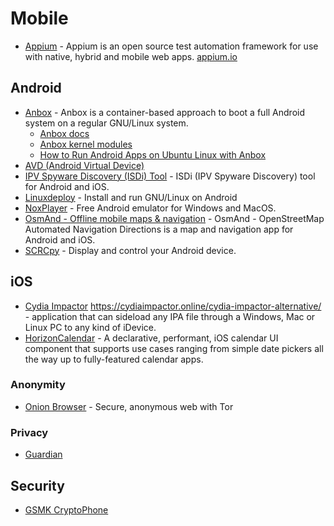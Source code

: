 # Mobile

- [Appium](https://github.com/appium/appium-desktop) - Appium is an open source test automation framework for use with native, hybrid and mobile web apps. [appium.io](https://appium.io)

## Android
- [Anbox](https://github.com/anbox/anbox) - Anbox is a container-based approach to boot a full Android system on a regular GNU/Linux system.
  - [Anbox docs](https://github.com/anbox/docs)
  - [Anbox kernel modules](https://github.com/anbox/anbox-modules)
  - [How to Run Android Apps on Ubuntu Linux with Anbox](https://www.maketecheasier.com/run-android-apps-on-ubuntu/)
- [AVD (Android Virtual Device)](https://developer.android.com/studio/run/managing-avds)
- [IPV Spyware Discovery (ISDi) Tool](https://github.com/stopipv/isdi) - ISDi (IPV Spyware Discovery) tool for Android and iOS.
- [Linuxdeploy](https://github.com/meefik/linuxdeploy) - Install and run GNU/Linux on Android
- [NoxPlayer](https://www.bignox.com/) - Free Android emulator for Windows and MacOS.
- [OsmAnd - Offline mobile maps & navigation](https://osmand.net/) - OsmAnd - OpenStreetMap Automated Navigation Directions is a map and navigation app for Android and iOS.
- [SCRCpy](https://github.com/Genymobile/scrcpy) - Display and control your Android device.

## iOS
- [Cydia Impactor](https://cydiaimpactor.biz/download/) https://cydiaimpactor.online/cydia-impactor-alternative/ - application that can sideload any IPA file through a Windows, Mac or Linux PC to any kind of iDevice. 
- [HorizonCalendar](https://github.com/airbnb/HorizonCalendar) - A declarative, performant, iOS calendar UI component that supports use cases ranging from simple date pickers all the way up to fully-featured calendar apps.
### Anonymity
- [Onion Browser](https://onionbrowser.com/) -  Secure, anonymous web with Tor 
### Privacy
- [Guardian](https://guardianapp.com/)

## Security
- [GSMK CryptoPhone](https://www.cryptophone.de/)
